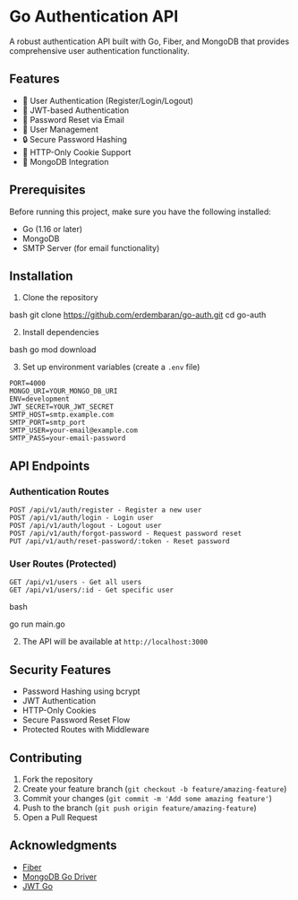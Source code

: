# Go Authentication API

A robust authentication API built with Go, Fiber, and MongoDB that provides comprehensive user authentication functionality.

## Features

- 🔐 User Authentication (Register/Login/Logout)
- 🔑 JWT-based Authentication
- 📧 Password Reset via Email
- 👤 User Management
- 🔒 Secure Password Hashing
- 🍪 HTTP-Only Cookie Support
- 📝 MongoDB Integration

## Prerequisites

Before running this project, make sure you have the following installed:

- Go (1.16 or later)
- MongoDB
- SMTP Server (for email functionality)

## Installation

1. Clone the repository

bash
git clone https://github.com/erdembaran/go-auth.git
cd go-auth

2. Install dependencies

bash
go mod download

3. Set up environment variables (create a `.env` file)

```
PORT=4000
MONGO_URI=YOUR_MONGO_DB_URI
ENV=development
JWT_SECRET=YOUR_JWT_SECRET
SMTP_HOST=smtp.example.com
SMTP_PORT=smtp_port
SMTP_USER=your-email@example.com
SMTP_PASS=your-email-password
```

## API Endpoints

### Authentication Routes

```
POST /api/v1/auth/register - Register a new user
POST /api/v1/auth/login - Login user
POST /api/v1/auth/logout - Logout user
POST /api/v1/auth/forgot-password - Request password reset
PUT /api/v1/auth/reset-password/:token - Reset password

```

### User Routes (Protected)

```
GET /api/v1/users - Get all users
GET /api/v1/users/:id - Get specific user
```

bash

go run main.go

2. The API will be available at `http://localhost:3000`

## Security Features

- Password Hashing using bcrypt
- JWT Authentication
- HTTP-Only Cookies
- Secure Password Reset Flow
- Protected Routes with Middleware

## Contributing

1. Fork the repository
2. Create your feature branch (`git checkout -b feature/amazing-feature`)
3. Commit your changes (`git commit -m 'Add some amazing feature'`)
4. Push to the branch (`git push origin feature/amazing-feature`)
5. Open a Pull Request

## Acknowledgments

- [Fiber](https://github.com/gofiber/fiber)
- [MongoDB Go Driver](https://github.com/mongodb/mongo-go-driver)
- [JWT Go](https://github.com/golang-jwt/jwt)
